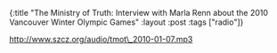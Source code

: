 {:title "The Ministry of Truth: Interview with Marla Renn about the 2010 Vancouver Winter Olympic Games"
:layout :post
:tags  ["radio"]}

<http://www.szcz.org/audio/tmot\_2010-01-07.mp3>

